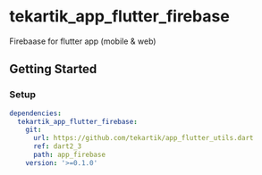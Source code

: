 # tekartik_app_flutter_firebase

Firebaase for flutter app (mobile & web)

## Getting Started

### Setup

```yaml
dependencies:
  tekartik_app_flutter_firebase:
    git:
      url: https://github.com/tekartik/app_flutter_utils.dart
      ref: dart2_3
      path: app_firebase
    version: '>=0.1.0'
```
